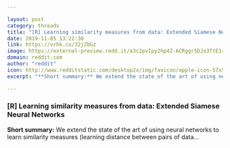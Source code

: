 ```yaml
---

layout: post
category: threads
title: "[R] Learning similarity measures from data: Extended Siamese Neural Networks"
date: 2019-11-05 13:22:30
link: https://vrhk.co/32jZbGz
image: https://external-preview.redd.it/a3c2pvIpy2hp4Z-ACRggr5DJo3TtE1rl-7Nj50qtOxg.jpg?width=153&height=80.1047120419&auto=webp&s=64da75cc46da7b6bae821bc95170b1a533d23d8a
domain: reddit.com
author: "reddit"
icon: http://www.redditstatic.com/desktop2x/img/favicon/apple-icon-57x57.png
excerpt: "**Short summary:** We extend the state of the art of using neural networks to learn similarity measures (learning distance between pairs of data..."

---
```


### [R] Learning similarity measures from data: Extended Siamese Neural Networks

**Short summary:** We extend the state of the art of using neural networks to learn similarity measures (learning distance between pairs of data...